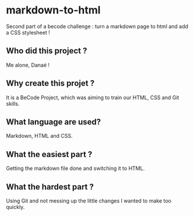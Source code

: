 # markdown-to-html
Second part of a becode challenge : turn a markdown page to html and add a CSS stylesheet !

## **Who did this project ?**

Me alone, Danaé !

## **Why create this projet ?**

It is a BeCode Project, which was aiming to train our HTML, CSS and Git skills.

## **What language are used?**

Markdown, HTML and CSS.

## **What the easiest part ?**

Getting the markdown file done and switching it to HTML.

## **What the hardest part ?**

Using Git and not messing up the little changes I wanted to make too quickly.
